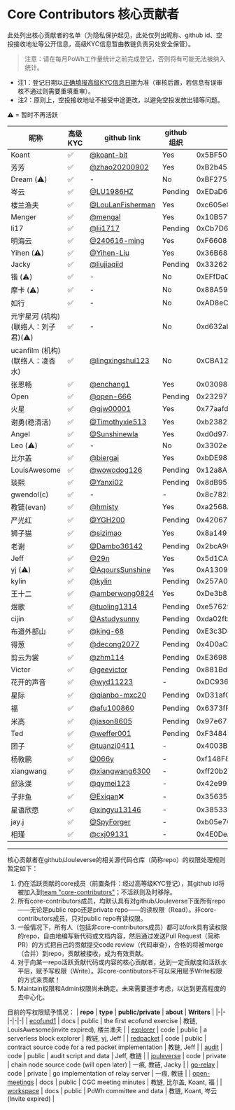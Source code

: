 # Core Contributors 核心贡献者

此处列出核心贡献者的名单（为隐私保护起见，此处仅列出昵称、github id、空投接收地址等公开信息，高级KYC信息暂由教链负责另处安全保管）。

> 注意：请在每月PoWh工作量统计之前完成登记，否则将有可能无法被纳入统计。

* 注1：登记日期以[正确填报高级KYC信息日期](https://docs.qq.com/form/page/DTHBITWl4dGdRQlVo)为准（审核后置，若信息有误审核不通过则需要重填重审）。
* 注2：原则上，空投接收地址不接受中途更改，以避免空投发放出错等问题。

⚠️ = 暂时不再活跃

**昵称** | **高级KYC** | **github link** |  **github组织** | **空投接收地址** | **JNS域名** | **登记日期**
-|-|-|-|-|-|-
Koant | ✅ | [@koant-bit](https://github.com/koant-bit) | Yes | 0x5BF50F2931688F886F46f88D5CEEDE530bB92076 | bit.j | 2022/10/1 | 
芳芳 | ✅ | [@zhao20200902](https://github.com/zhao20200902) | Yes | 0xB2b4596664EA23cC4a871887b9A5CCE16FE8FD1e | fang.j | 2022/10/1
Dream (⚠️) | ✅ | - | No | 0xBF2752178152c9909C6E0Ac5538f771d7b1f2BAA | beta.j | 2022/10/1
岑云 | ✅ | [@LU1986HZ](https://github.com/LU1986HZ) | Pending | 0xEDaD6273b53A38f827407A43AfFf71B1F8dd3a22 | 1024.j | 2022/10/1
楼兰渔夫 | ✅ | [@LouLanFisherman](https://github.com/LouLanFisherman) | Yes | 0xc605e8c7E45410e598F835BE5E3e27a3Ed9c39Dd | china.j | 2022/10/1
Menger | ✅ | [@mengal](https://github.com/mengal) | Yes | 0x10B5786F94B46eACaDdB093C555FFf4bA567951f | menger.j | 2023/2/1
li17 | ✅ | [@lii1717](https://github.com/lii1717) | Pending | 0xCb7D6BBc8f6033b7acedB3F196535C5BB8A2623C | li17.j | 2023/2/1
明海云 | ✅ | [@240616-ming](https://github.com/240616-ming) | Yes | 0xF66082F48cBc11ac83Cdde11644f4Db2f363205a | 123.j | 2022/10/1
Yihen (⚠️) | ✅ | [@Yihen-Liu](https://github.com/Yihen-Liu) | Yes | 0x36B68b28E589e5eB41A6f22938054EA4bD82423D | seed.j | 2022/10/1
Jacky | ✅ | [@liujiaqiid](https://github.com/liujiaqiid) | Pending | 0x332628d7509B6eDfB8A90918a9664De56675e9Cf | - | 2022/10/1
锴 (⚠️) | ✅ | - | No | 0xEFfDa09cDB8794fFC998252b33e40F0C8ed094dB | 0xjustry.j | 2023/2/1
摩卡 (⚠️) | ✅ | - | No | 0x88A59D6914398FAEEAE2Fb9B50351f9373dEe1D6 | j.j | 2022/10/1
如行 | ✅ | - | No | 0xAD8eCe3F5Cb68CD9124e6B124B9985B41E7AdAf7 | hao.j | 2023/7/26
元宇星河 (机构) (联络人：刘子君)(⚠️) | ✅ | - | No | 0xd632abFF33E7dfcE2191713179eA63Be124EA0bb | yuanyuxinghe.j | 2023/7/26
ucanfilm (机构) (联络人：凌杏水) | ✅ | [@lingxingshui123](https://github.com/lingxingshui123) | No | 0xCBA123cE2D55fCBe5bdA1Fb1003D7192115023C5 | -- | 2023/7/26
张恩畅 | ✅ | [@enchang1](https://github.com/enchang1) | Yes | 0x03098BFD3861d998f14c62659B9bb2E4ecd89CE6 | dashu.j | 2023/7/26
Open | ✅ | [@open-666](https://github.com/open-666) | Pending | 0x23297B0749e51283d2424f8b4Fe1d472514B656a | 666.j | 2023/7/26
火星 | ✅ | [@gjw00001](https://github.com/gjw00001) | Yes | 0x77aafda98de6485419b3bc367216e6abb220efdc | mars.j | 2023/7/26
谢勇(稳清活) | ✅ | [@Timothyxie513](https://github.com/Timothyxie513) | Yes | 0xb23823CBE3962aed787fAfbc2a5B907c0F4d1489 | dao.j | 2023/7/30
Angel | ✅ | [@Sunshinewla](https://github.com/Sunshinewla) | Yes | 0xd0d97851fb0c8B69edcAbe58857D7514bF490f79 | angel.j | 2023/8/9
Leo (⚠️) | ✅ | - | No | 0x3302e717Bf0c589b55B3066CD02d2EeadfFE11E3 | -- | 2023/8/29
比尔盖 | ✅ | [@biergai](https://github.com/biergai) | Yes | 0xbDE9837562Ffff60aDE0f075ef0f2d71aA09Fa88 | link.j | 2023/10/13
LouisAwesome | ✅ | [@wowodog126](https://github.com/wowodog126) | Pending | 0x12a8AB14fe18b464f2286470a85223efcec52ad9 | catdog.j |2024/1/20
琰熙 | ✅ | [@Yanxi02](https://github.com/Yanxi02) | Pending | 0x8dB95e200c9a667Dc541C98f755CB5606d56F53c | aibao.j | 2024/1/21 | 
gwendol(c) | ✅ | - | - | 0x8c782F0Cb636587Cf05CeD8f77Fa6a28C67c4CA9 | gwendol.j | 2024/1/23
教链(evan) | ✅ | [@hmisty](https://github.com/hmisty) |  Yes | 0xa2568Aa4a7Caca2E5E1B541C7Bfa048A43b2F9eB | evan.j | 2022/10/1
严光红 | ✅ | [@YGH200](https://github.com/240616-ming) | Pending | 0x420671ac8E8674b1032aE6e7ee7E0325E139FfA3 | ygh.j | 2024/1/30
狮子猫 | ✅ | [@sizimao](https://github.com/sizimao) | Yes | 0x8a14917Cd61bf71eae8E33e1E620c40471B62422 | sizimao.j | 2024/1/30 | 
老谢 | ✅ | [@Dambo36142](https://github.com/Dambo36142) | Pending | 0x2bcA9C2901213448Fc6Fe17fadD2E72714150AdC | dambo.j | 2024/1/30
Jeff | ✅ | [@29n](https://github.com/29n) | Yes | 0x5d1CA5f6506272A81BEdB830a47981ad73eE21BB | 1688.j | 2024/1/31
yj (⚠️) | ✅ | [@AqoursSunshine](https://github.com/AqoursSunshine) | Yes | 0xA130954aEd1f6aF433844A1F41A871f96B1f1B2D | being.j | 2024/2/2
kylin | ✅ | [@kylin](https://github.com/kylin) | Pending | 0x257A04a3735BAa01f51627B01Fe2f879eb71BC42 | 22222.j | 2024/2/4
王十二 | ✅ | [@amberwong0824](https://github.com/amberwong0824) | Yes | 0xDe3b8005FE2D6Cca42827d1791dE2038a876EcA1 | wallet.j | 2024/2/4
煜歌 | ✅ | [@tuoling1314](https://github.com/tuoling1314) | Pending | 0xe5762924C843269E6E3F39F621D6e7127f95eEA2 | sos.j | 2024/2/5
cijin | ✅ | [@Astudysunny](https://github.com/Astudysunny) | Pending | 0xda02fb50000FE64C2ca5374E7b515611A5DBeC9d | news.j | 2024/2/7
布道外部山 | ✅ | [@king-68](https://github.com/king-68) | Pending | 0xE3c3D42E6fDdb3aA42bE76b793F5cD0d747c7286 | firesea.j | 2024/2/18
得葱 | ✅ | [@decong2077](https://github.com/decong2077) | Pending | 0x4D0aC0725505Ac773AF111c6031D4B72dC8BF47e | dell.j | 2024/2/18
剪云为裳 | ✅ | [@zhm114](https://github.com/zhm114) | Pending | 0xE369810B1b07d0b82F702667429c3842905C14FF | lilei855x.j | 2024/3/2
Victor | ✅ | [@geevictor](https://github.com/geevictor) | Pending | 0x881Bd71b402B1735550e2941a29Fc6D9Fe4a07F3 | lulu.j | 2024/3/3
花开的声音 | ✅ | [@wyd11223](https://github.com/wyd11223) | - | 0xDC936A871d411Ffa2122A585EAC678055cb8b954 | g.j | 2024/3/9
星际 | ✅ | [@qianbo-mxc20](https://github.com/qianbo-mxc20) | Pending | 0xD31afC823CCAdb16599A4BaeF6fd5898c738A785 | xingji.j | 2024/3/12
福 | ✅ | [@afu100860](https://github.com/afu100860) | Pending | 0x6373fFce58CBAa7Ed1f3d1721965A86b97a25B82 | as.j | 2024/3/14
米高 | ✅ | [@jason8605](https://github.com/jason8605) | Pending | 0x97e67567a1454fcec8a7e95c970a8670da0233f3 | vibe.j | 2024/3/14
Ted | ✅ | [@weffer001](https://github.com/weffer001) | Pending | 0xF3484B135069D0e0519c7A9763a2d2e9FF85f39c | focus.j | 2024/3/21
团子 | ✅ | [@tuanzi0411](https://github.com/tuanzi0411) | - | 0x4003B3cCFb2E80B9ce8924d4e792557D6c727418 | wang0411.j | 2024/3/24
杨敦鹏 | ✅ | [@066y](https://github.com/066y) | - | 0xf148F8761835be4876751b1415e738953dd7dB70 | yang066.j | 2024/3/26
xiangwang | ✅ | [@xiangwang6300](https://github.com/xiangwang6300) | - | 0xff20b2b2220d620ee8efa62f91ad9f0d6edf34b6 | wangxiang6300.j | 2024/3/29
邱泳渼 | ✅ | [@qymei123](https://github.com/qymei123) | - | 0x42e993ea40793434c617e0dee83021137d2fcf8d | miumiu.j | 2024/3/31
子非鱼 | ✅ | [@Exiqan](https://github.com/Exiqan)❌ | - | 0x3563586c376eA25cCA7aD86C73F1E4F6143a748a | cx.j | 2024/3/31
星语欣愿 | ✅ | [@xingyu13146](https://github.com/xingyu13146) | - | 0x38533B7Ed35859f3b48705AF2B5DF8DeD9AB6f25 | ryo3388.j | 2024/3/31
jay.j | ✅ | [@SpyForger](https://github.com/SpyForger) | - | 0xb05e707879eA4ecD09392A7c78C05aA76f4c86E3 | jay.j | 2024/4/19
相瑾 | ✅ | [@cxj09131](https://github.com/cxj09131) | - | 0x4E0DeA27A60937f7370A6d548E6aC48Ad50aFbD1 | cxj66.j | 2024/5/20

---

核心贡献者在github/Jouleverse的相关源代码仓库（简称repo）的权限处理规则暂定如下：
1. 仍在活跃贡献的core成员（前置条件：经过高等级KYC登记），其github id将被加入到[team "core-contributors"](https://github.com/orgs/Jouleverse/teams/core-contributors/members)；不活跃则及时移除。
2. 所有core-contributors成员，均默认具有对github/Jouleverse下面所有repo——无论是public repo还是private repo——的读权限（Read）。非core-contributors成员，只对public repo有读权限。
3. 一般情况下，所有人（包括非core-contributors成员）都可以fork具有读权限的repo，自由地编写新代码或文档内容，然后通过发送Pull Request（简称PR）的方式把自己的贡献提交code review（代码审查），合格的将被merge（合并）到repo，贡献被接收，成为有效贡献。
4. 对于向某一repo活跃贡献代码或内容的核心贡献者，达到一定贡献度和活跃水平后，赋予写权限（Write）。非core-contibutors不可以采用赋予Write权限的方式来贡献！
5. Maintain权限和Admin权限尚未确定。未来需要逐步考虑，以达到更高程度的去中心化。

目前的写权限赋予情况：
| **repo** | **type** | **public/private** | **about** | **Writers** |
|-|-|-|-|-|
| [ecofund1](https://github.com/Jouleverse/ecofund1) | docs | public | the first ecofund exercise | 教链, LouisAwesome(invite expired), 楼兰渔夫 |
| [explorer](https://github.com/Jouleverse/explorer) | code | public | a serverless block explorer | 教链, yj, Jeff |
| [redpacket](https://github.com/Jouleverse/redpacket) | code | public | contract source code for a red packet implementation | 教链, Jeff |
| [audit](https://github.com/Jouleverse/audit) | code | public | audit script and data | Jeff, 教链 |
| [jouleverse](https://github.com/Jouleverse/jouleverse) | code | private | chain node source code (will open later) | 一痕, 教链, Jacky |
| [go-relay](https://github.com/Jouleverse/go-relay) | code | private | go implementation of relay server | 一痕, 教链 |
| [open-meetings](https://github.com/Jouleverse/open-meetings) | docs | public | CGC meeting minutes | 教链, 比尔盖, Koant, 福 |
| [workspace](https://github.com/Jouleverse/workspace) | docs | public | PoWh committee and data | 教链, Koant, 岑云(Invite expired) |
